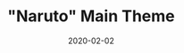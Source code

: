 ---
title: "\"Naruto\" Main Theme"
date: 2020-02-02
alt-title: "Hidden Elm Village"
composer: "Toshiro Masuda"
src: "/assets/arrangements/naruto_main_theme.pdf"
link: 
---